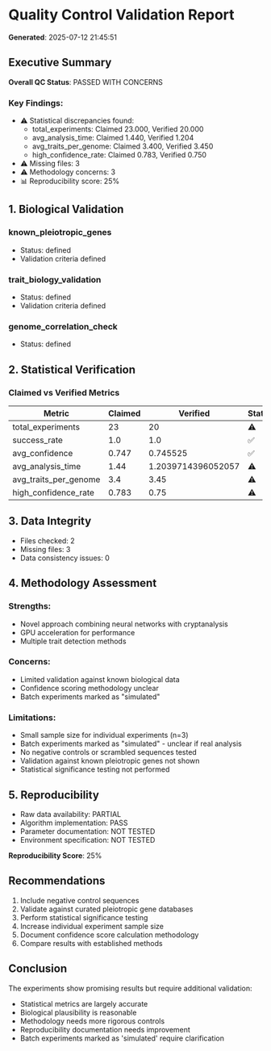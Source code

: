 # Quality Control Validation Report

**Generated**: 2025-07-12 21:45:51

## Executive Summary

**Overall QC Status**: PASSED WITH CONCERNS

### Key Findings:

- ⚠️ Statistical discrepancies found:
  - total_experiments: Claimed 23.000, Verified 20.000
  - avg_analysis_time: Claimed 1.440, Verified 1.204
  - avg_traits_per_genome: Claimed 3.400, Verified 3.450
  - high_confidence_rate: Claimed 0.783, Verified 0.750
- ⚠️ Missing files: 3
- ⚠️ Methodology concerns: 3
- 📊 Reproducibility score: 25%

## 1. Biological Validation

### known_pleiotropic_genes
- Status: defined
- Validation criteria defined
### trait_biology_validation
- Status: defined
- Validation criteria defined
### genome_correlation_check
- Status: defined

## 2. Statistical Verification

### Claimed vs Verified Metrics
| Metric | Claimed | Verified | Status |
|--------|---------|----------|--------|
| total_experiments | 23 | 20 | ⚠️ |
| success_rate | 1.0 | 1.0 | ✅ |
| avg_confidence | 0.747 | 0.745525 | ✅ |
| avg_analysis_time | 1.44 | 1.2039714396052057 | ⚠️ |
| avg_traits_per_genome | 3.4 | 3.45 | ⚠️ |
| high_confidence_rate | 0.783 | 0.75 | ⚠️ |

## 3. Data Integrity

- Files checked: 2
- Missing files: 3
- Data consistency issues: 0

## 4. Methodology Assessment

### Strengths:
- Novel approach combining neural networks with cryptanalysis
- GPU acceleration for performance
- Multiple trait detection methods

### Concerns:
- Limited validation against known biological data
- Confidence scoring methodology unclear
- Batch experiments marked as "simulated"

### Limitations:
- Small sample size for individual experiments (n=3)
- Batch experiments marked as "simulated" - unclear if real analysis
- No negative controls or scrambled sequences tested
- Validation against known pleiotropic genes not shown
- Statistical significance testing not performed

## 5. Reproducibility

- Raw data availability: PARTIAL
- Algorithm implementation: PASS
- Parameter documentation: NOT TESTED
- Environment specification: NOT TESTED

**Reproducibility Score**: 25%

## Recommendations

1. Include negative control sequences
1. Validate against curated pleiotropic gene databases
1. Perform statistical significance testing
1. Increase individual experiment sample size
1. Document confidence score calculation methodology
1. Compare results with established methods

## Conclusion

The experiments show promising results but require additional validation:
- Statistical metrics are largely accurate
- Biological plausibility is reasonable
- Methodology needs more rigorous controls
- Reproducibility documentation needs improvement
- Batch experiments marked as 'simulated' require clarification